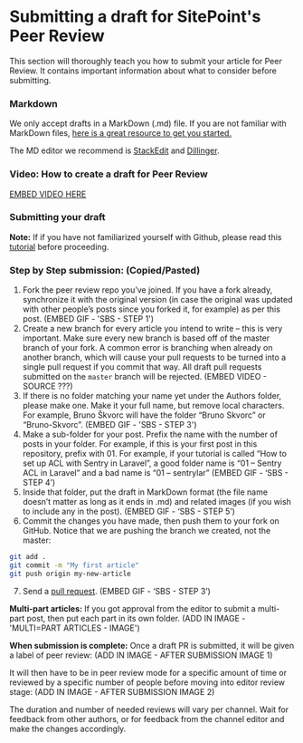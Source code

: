 # Submitting a draft for SitePoint's Peer Review

This section will thoroughly teach you how to submit your article for Peer Review. It contains important information about what to consider before submitting.

### Markdown
We only accept drafts in a MarkDown (.md) file. If you are not familiar with MarkDown files, [here is a great resource to get you started.](http://www.markdowntutorial.com/)

The MD editor we recommend is [StackEdit](https://stackedit.io/editor) and [Dillinger](http://www.dillinger.io/). 

### Video: How to create a draft for Peer Review
[EMBED VIDEO HERE](https://www.youtube.com/watch?v=Iwo5hcqzX5k)

### Submitting your draft
**Note:** If if you have not familiarized yourself with Github, please read this [tutorial](https://guides.github.com/activities/hello-world/) before proceeding. 

### Step by Step submission: (Copied/Pasted)
1. Fork the peer review repo you’ve joined. If you have a fork already, synchronize it with the original version (in case the original was updated with other people’s posts since you forked it, for example) as per this post. 
(EMBED GIF - 'SBS - STEP 1')
2. Create a new branch for every article you intend to write – this is very important. Make sure every new branch is based off of the master branch of your fork. A common error is branching when already on another branch, which will cause your pull requests to be turned into a single pull request if you commit that way. All draft pull requests submitted on the `master` branch will be rejected.
(EMBED VIDEO - SOURCE ???)
3. If there is no folder matching your name yet under the Authors folder, please make one. Make it your full name, but remove local characters. For example, Bruno Škvorc will have the folder “Bruno Skvorc” or “Bruno-Skvorc”.
(EMBED GIF - 'SBS - STEP 3')
4. Make a sub-folder for your post. Prefix the name with the number of posts in your folder. For example, if this is your first post in this repository, prefix with 01. For example, if your tutorial is called “How to set up ACL with Sentry in Laravel”, a good folder name is “01 – Sentry ACL in Laravel” and a bad name is “01 – sentrylar” 
(EMBED GIF - ‘SBS - STEP 4’)
5. Inside that folder, put the draft in MarkDown format (the file name doesn’t matter as long as it ends in .md) and related images (if you wish to include any in the post).
(EMBED GIF - ‘SBS - STEP 5’)
6. Commit the changes you have made, then push them to your fork on GitHub. Notice that we are pushing the branch we created, not the master:
```sh
git add .
git commit -m "My first article"
git push origin my-new-article
```
7. Send a [pull request](https://help.github.com/articles/about-pull-requests/).
(EMBED GIF - ‘SBS - STEP 3’)

**Multi-part articles:**
If you got approval from the editor to submit a multi-part post, then put each part in its own folder.
(ADD IN IMAGE - 'MULTI=PART ARTICLES - IMAGE')

**When submission is complete:**
Once a draft PR is submitted, it will be given a label of peer review:
(ADD IN IMAGE - AFTER SUBMISSION IMAGE 1)

It will then have to be in peer review mode for a specific amount of time or reviewed by a specific number of people before moving into editor review stage:
(ADD IN IMAGE - AFTER SUBMISSION IMAGE 2)

The duration and number of needed reviews will vary per channel. Wait for feedback from other authors, or for feedback from the channel editor and make the changes accordingly. 
